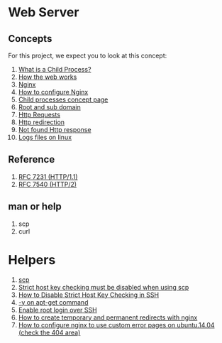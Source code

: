 # Web Server

## Concepts 
For this project, we expect you to look at this concept:
1. [What is a Child Process?](https://alx-intranet.hbtn.io/concepts/110)
2. [How the web works](https://alx-intranet.hbtn.io/rltoken/6TI3HiyFdwrbXWKVF24Gxw)
3. [Nginx](https://alx-intranet.hbtn.io/rltoken/vkVMGlaf39j2DWAQWzo6EA)
4. [How to configure Nginx](https://alx-intranet.hbtn.io/rltoken/zKrpVxWuUHVdW4URAjdFbw)
5. [Child processes concept page](https://alx-intranet.hbtn.io/rltoken/Ar18u5sRis1fkvkVgzdcqg)
6. [Root and sub domain](https://alx-intranet.hbtn.io/rltoken/xi3peVqYl02PfpHHHlCtxQ)
7. [Http Requests](https://alx-intranet.hbtn.io/rltoken/sBrrP4EAmI3NoYjIgZrUhw)
8. [Http redirection](https://alx-intranet.hbtn.io/rltoken/Eaa4ZuKvye941hTkP8VlBQ)
9. [Not found Http response](https://alx-intranet.hbtn.io/rltoken/eJSp2QFTY6jqqNtz8OVDEw)
10. [Logs files on linux](https://alx-intranet.hbtn.io/rltoken/7WMNY5CWD-CBrxmQrdmfPg)

## Reference
1. [RFC 7231 (HTTP/1.1)](https://alx-intranet.hbtn.io/rltoken/BGa6RrS0dnM6EdBGS_ZDUw)
2. [RFC 7540 (HTTP/2)](https://alx-intranet.hbtn.io/rltoken/IZ2fyYn1qNZ9RXXsg5vG1g)

## man or help
1. scp
2. curl

# Helpers
1. [scp](https://phoenixnap.com/kb/linux-scp-command)
2. [Strict host key checking must be disabled when using scp](https://serverfault.com/questions/330503/scp-without-known-hosts-check)
3. [How to Disable Strict Host Key Checking in SSH](https://tecadmin.net/disable-strict-host-key-checking-in-ssh/)
4. [-y on apt-get command](https://askubuntu.com/questions/672892/what-does-y-mean-in-apt-get-y-install-command)
5. [Enable root login over SSH](https://access.redhat.com/documentation/en-us/red_hat_enterprise_linux/6/html/v2v_guide/preparation_before_the_p2v_migration-enable_root_login_over_ssh)
6. [How to create temporary and permanent redirects with nginx](https://www.digitalocean.com/community/tutorials/how-to-create-temporary-and-permanent-redirects-with-nginx)
7. [How to configure nginx to use custom error pages on ubuntu.14.04 (check the 404 area)](https://www.digitalocean.com/community/tutorials/how-to-configure-nginx-to-use-custom-error-pages-on-ubuntu-14-04)